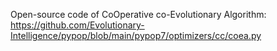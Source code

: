 Open-source code of CoOperative co-Evolutionary Algorithm: https://github.com/Evolutionary-Intelligence/pypop/blob/main/pypop7/optimizers/cc/coea.py
